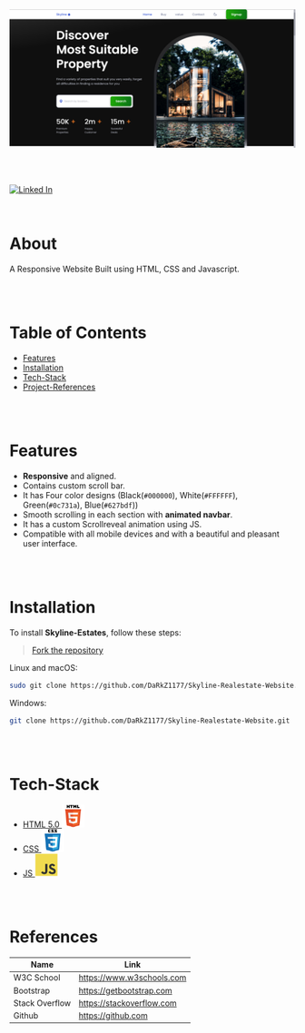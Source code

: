<div><img src="assets/img/Banner1.png" ></div>

<br><br>

[![Linked In](https://img.shields.io/badge/LinkedIn-0077B5?style=for-the-badge&logo=linkedin&logoColor=white)](https://www.linkedin.com/in/darkz1177/)

<br>

# About

A Responsive Website Built using HTML, CSS and Javascript.

<br>
<br>

# Table of Contents
- [Features](#Features)
- [Installation](#Installation)
- [Tech-Stack](#Tech-Stack)
- [Project-References](#References)

<br>
<br>

# Features

- **Responsive** and aligned.
- Contains custom scroll bar.
- It has Four color designs (Black(`#000000`), White(`#FFFFFF`), Green(`#0c731a`), Blue(`#627bdf`))
- Smooth scrolling in each section with **animated navbar**.
- It has a custom Scrollreveal animation using JS.
- Compatible with all mobile devices and with a beautiful and pleasant user interface.

<br>
<br>

# Installation

To install **Skyline-Estates**, follow these steps:

> [Fork the repository](https://github.com/DaRkZ1177/Skyline-Realestate-Website/fork) 

Linux and macOS:

```bash
sudo git clone https://github.com/DaRkZ1177/Skyline-Realestate-Website.git
```

Windows:

```bash
git clone https://github.com/DaRkZ1177/Skyline-Realestate-Website.git
```

<br>
<br>

# Tech-Stack

- <div><a href="https://www.w3.org/html/" target="_blank">HTML 5.0 <img src="https://raw.githubusercontent.com/devicons/devicon/master/icons/html5/html5-original-wordmark.svg" alt="html5" width="40" height="40"/> </a></div>

- <div><a href="https://www.w3schools.com/css/" target="_blank"> CSS <img src="https://raw.githubusercontent.com/devicons/devicon/master/icons/css3/css3-original-wordmark.svg" alt="css3" width="40" height="40"/> </a>

- <div><a href="https://developer.mozilla.org/en-US/docs/Web/JavaScript" target="_blank"> JS <img src="https://raw.githubusercontent.com/devicons/devicon/master/icons/javascript/javascript-original.svg" alt="javascript" width="40" height="40"/> </a></div>

<br>
<br>

# References

| Name | Link |
| --- | ---|
| W3C School | https://www.w3schools.com |
| Bootstrap | https://getbootstrap.com |
| Stack Overflow | https://stackoverflow.com |
| Github | https://github.com |
